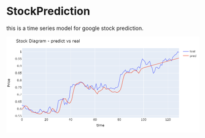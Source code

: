 # StockPrediction
this is a time series model for google stock prediction.


<img src="./newplot.png" />
